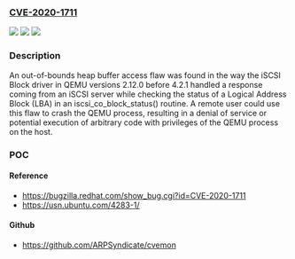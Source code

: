 ### [CVE-2020-1711](https://cve.mitre.org/cgi-bin/cvename.cgi?name=CVE-2020-1711)
![](https://img.shields.io/static/v1?label=Product&message=QEMU&color=blue)
![](https://img.shields.io/static/v1?label=Version&message=All%20qemu%20versions%202.12.0%20before%204.2.1%20&color=brightgreen)
![](https://img.shields.io/static/v1?label=Vulnerability&message=CWE-122&color=brightgreen)

### Description

An out-of-bounds heap buffer access flaw was found in the way the iSCSI Block driver in QEMU versions 2.12.0 before 4.2.1 handled a response coming from an iSCSI server while checking the status of a Logical Address Block (LBA) in an iscsi_co_block_status() routine. A remote user could use this flaw to crash the QEMU process, resulting in a denial of service or potential execution of arbitrary code with privileges of the QEMU process on the host.

### POC

#### Reference
- https://bugzilla.redhat.com/show_bug.cgi?id=CVE-2020-1711
- https://usn.ubuntu.com/4283-1/

#### Github
- https://github.com/ARPSyndicate/cvemon

